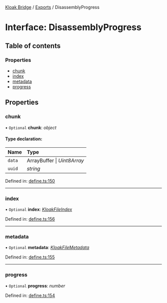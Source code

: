 [Kloak Bridge](../README.md) / [Exports](../modules.md) / DisassemblyProgress

# Interface: DisassemblyProgress

## Table of contents

### Properties

- [chunk](disassemblyprogress.md#chunk)
- [index](disassemblyprogress.md#index)
- [metadata](disassemblyprogress.md#metadata)
- [progress](disassemblyprogress.md#progress)

## Properties

### chunk

• `Optional` **chunk**: *object*

#### Type declaration:

Name | Type |
:------ | :------ |
`data` | ArrayBuffer \| *Uint8Array* |
`uuid` | *string* |

Defined in: [define.ts:150](https://github.com/CoNET-project/kloak-bridge/blob/b8d77bb/src/define.ts#L150)

___

### index

• `Optional` **index**: [*KloakFileIndex*](kloakfileindex.md)

Defined in: [define.ts:156](https://github.com/CoNET-project/kloak-bridge/blob/b8d77bb/src/define.ts#L156)

___

### metadata

• `Optional` **metadata**: [*KloakFileMetadata*](kloakfilemetadata.md)

Defined in: [define.ts:155](https://github.com/CoNET-project/kloak-bridge/blob/b8d77bb/src/define.ts#L155)

___

### progress

• `Optional` **progress**: *number*

Defined in: [define.ts:154](https://github.com/CoNET-project/kloak-bridge/blob/b8d77bb/src/define.ts#L154)
